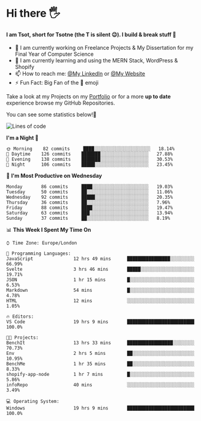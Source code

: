 # Hi there :raised_hand_with_fingers_splayed:
#### I am Tsot, short for Tsotne (the T is silent :wink:). I build & break stuff :space_invader:
- :telescope: I am currently working on Freelance Projects & My Dissertation for my Final Year of Computer Science
- :seedling: I am currently learning and using the MERN Stack, WordPress & Shopify
- :mailbox: How to reach me: [@My LinkedIn](https://www.linkedin.com/in/tsotne-gvadzabia/) or [@My Website](https://tsotnegvadzabia.me/contact)
- :zap: Fun Fact: Big Fan of the :space_invader: emoji

Take a look at my Projects on my [Portfolio](https://tsotnegvadzabia.me/) or for a more **up to date** experience browse my GitHub Repositories.

You can see some statistics below!:space_invader:
<!--START_SECTION:waka-->
![Lines of code](https://img.shields.io/badge/From%20Hello%20World%20I%27ve%20Written-3.5%20million%20lines%20of%20code-blue)

**I'm a Night 🦉** 

```text
🌞 Morning    82 commits     ████░░░░░░░░░░░░░░░░░░░░░   18.14% 
🌆 Daytime    126 commits    ███████░░░░░░░░░░░░░░░░░░   27.88% 
🌃 Evening    138 commits    ███████░░░░░░░░░░░░░░░░░░   30.53% 
🌙 Night      106 commits    █████░░░░░░░░░░░░░░░░░░░░   23.45%

```
📅 **I'm Most Productive on Wednesday** 

```text
Monday       86 commits     ████░░░░░░░░░░░░░░░░░░░░░   19.03% 
Tuesday      50 commits     ██░░░░░░░░░░░░░░░░░░░░░░░   11.06% 
Wednesday    92 commits     █████░░░░░░░░░░░░░░░░░░░░   20.35% 
Thursday     36 commits     ██░░░░░░░░░░░░░░░░░░░░░░░   7.96% 
Friday       88 commits     ████░░░░░░░░░░░░░░░░░░░░░   19.47% 
Saturday     63 commits     ███░░░░░░░░░░░░░░░░░░░░░░   13.94% 
Sunday       37 commits     ██░░░░░░░░░░░░░░░░░░░░░░░   8.19%

```


📊 **This Week I Spent My Time On** 

```text
⌚︎ Time Zone: Europe/London

💬 Programming Languages: 
JavaScript               12 hrs 49 mins      ████████████████░░░░░░░░░   66.99% 
Svelte                   3 hrs 46 mins       █████░░░░░░░░░░░░░░░░░░░░   19.71% 
JSON                     1 hr 15 mins        █░░░░░░░░░░░░░░░░░░░░░░░░   6.53% 
Markdown                 54 mins             █░░░░░░░░░░░░░░░░░░░░░░░░   4.78% 
HTML                     12 mins             ░░░░░░░░░░░░░░░░░░░░░░░░░   1.05%

🔥 Editors: 
VS Code                  19 hrs 9 mins       █████████████████████████   100.0%

🐱‍💻 Projects: 
BenchIt                  13 hrs 33 mins      █████████████████░░░░░░░░   70.73% 
Env                      2 hrs 5 mins        ██░░░░░░░░░░░░░░░░░░░░░░░   10.95% 
BenchMe                  1 hr 35 mins        ██░░░░░░░░░░░░░░░░░░░░░░░   8.33% 
shopify-app-node         1 hr 7 mins         █░░░░░░░░░░░░░░░░░░░░░░░░   5.86% 
infoRepo                 40 mins             ░░░░░░░░░░░░░░░░░░░░░░░░░   3.49%

💻 Operating System: 
Windows                  19 hrs 9 mins       █████████████████████████   100.0%

```


<!--END_SECTION:waka-->
